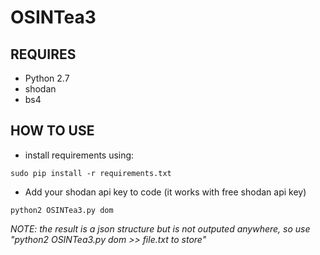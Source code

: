 OSINTea3
=======

## REQUIRES

* Python 2.7
* shodan
* bs4

## HOW TO USE

* install requirements using: 
```
sudo pip install -r requirements.txt
```
* Add your shodan api key to code (it works with free shodan api key)
```
python2 OSINTea3.py dom
```

_NOTE: the result is a json structure but is not outputed anywhere, so use "python2 OSINTea3.py dom >> file.txt to store"_

